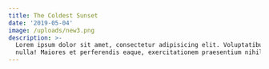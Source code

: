 ```yaml
---
title: The Coldest Sunset
date: '2019-05-04'
image: /uploads/new3.png
description: >-
  Lorem ipsum dolor sit amet, consectetur adipisicing elit. Voluptatibus quia,
  nulla! Maiores et perferendis eaque, exercitationem praesentium nihil.
---
```


